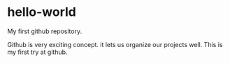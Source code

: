 # hello-world
My first github repository. 

Github is very exciting concept. it lets us organize our projects well. This is my first try at github.
